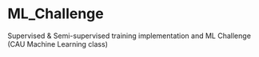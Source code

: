 # ML_Challenge
Supervised &amp; Semi-supervised training implementation and ML Challenge (CAU Machine Learning class)
